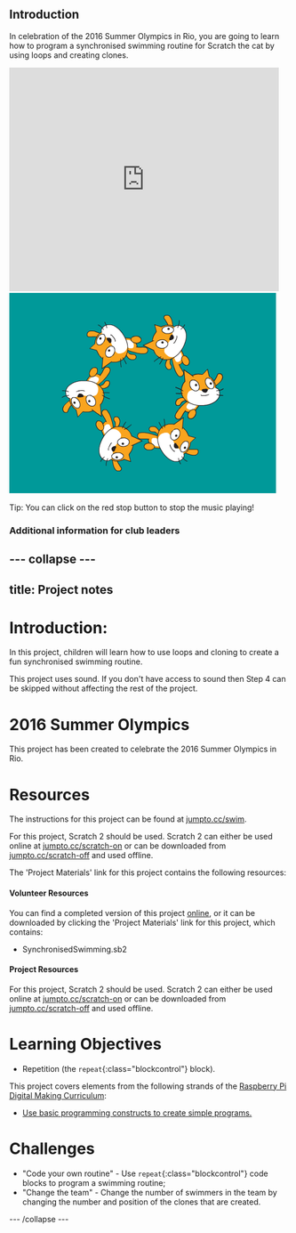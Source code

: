 ## Introduction

In celebration of the 2016 Summer Olympics in Rio, you are going to learn how to program a synchronised swimming routine for Scratch the cat by using loops and creating clones. 

<div class="scratch-preview">
  <iframe allowtransparency="true" width="485" height="402" src="https://scratch.mit.edu/projects/embed/113149575/?autostart=false" frameborder="0"></iframe>
  <img src="images/swim-final.png">
</div>

Tip: You can click on the red stop button to stop the music playing!

### Additional information for club leaders
--- collapse ---
---
title: Project notes
---


# Introduction:
In this project, children will learn how to use loops and cloning to create a fun synchronised swimming routine. 

This project uses sound. If you don't have access to sound then Step 4 can be skipped without affecting the rest of the project. 

# 2016 Summer Olympics
This project has been created to celebrate the 2016 Summer Olympics in Rio. 

# Resources

The instructions for this project can be found at [jumpto.cc/swim](http://jumpto.cc/swim). 

For this project, Scratch 2 should be used. Scratch 2 can either be used online at [jumpto.cc/scratch-on](http://jumpto.cc/scratch-on) or can be downloaded from [jumpto.cc/scratch-off](http://jumpto.cc/scratch-off) and used offline.

The 'Project Materials' link for this project contains the following resources:

#### Volunteer Resources

You can find a completed version of this project <a href="http://scratch.mit.edu/projects/113149575/#editor">online</a>, or it can be downloaded by clicking the 'Project Materials' link for this project, which contains:

+ SynchronisedSwimming.sb2

#### Project Resources

For this project, Scratch 2 should be used. Scratch 2 can either be used online 
at [jumpto.cc/scratch-on](http://jumpto.cc/scratch-on) or can be downloaded from
 [jumpto.cc/scratch-off](http://jumpto.cc/scratch-off) and used offline.

# Learning Objectives
+ Repetition (the `repeat`{:class="blockcontrol"} block).

This project covers elements from the following strands of the [Raspberry Pi Digital Making Curriculum](http://rpf.io/curriculum):

+ [Use basic programming constructs to create simple programs.](https://www.raspberrypi.org/curriculum/programming/creator)

# Challenges
+ "Code your own routine" - Use `repeat`{:class="blockcontrol"} code blocks to program a swimming routine;
+ "Change the team" - Change the number of swimmers in the team by changing the number and position of the clones that are created. 


--- /collapse ---